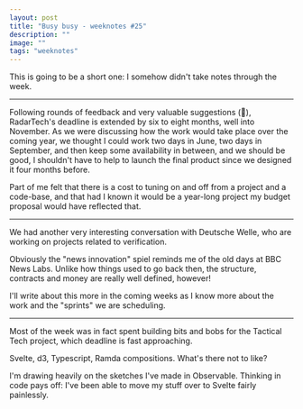 ```yaml
---
layout: post
title: "Busy busy - weeknotes #25"
description: ""
image: ""
tags: "weeknotes"
---
```


This is going to be a short one: I somehow didn't take notes through the week.

---

Following rounds of feedback and very valuable suggestions (🙌), RadarTech's deadline is extended by six to eight months, well into November. As we were discussing how the work would take place over the coming year, we thought I could work two days in June, two days in September, and then keep some availability in between, and we should be good, I shouldn't have to help to launch the final product since we designed it four months before.

Part of me felt that there is a cost to tuning on and off from a project and a code-base, and that had I known it would be a year-long project my budget proposal would have reflected that.

---

We had another very interesting conversation with Deutsche Welle, who are working on projects related to verification. 

Obviously the "news innovation" spiel reminds me of the old days at BBC News Labs. Unlike how things used to go back then, the structure, contracts and money are really well defined, however!

I'll write about this more in the coming weeks as I know more about the work and the "sprints" we are scheduling.

---

Most of the week was in fact spent building bits and bobs for the Tactical Tech project, which deadline is fast approaching.

Svelte, d3, Typescript, Ramda compositions. What's there not to like?

I'm drawing heavily on the sketches I've made in Observable. Thinking in code pays off: I've been able to move my stuff over to Svelte fairly painlessly.
